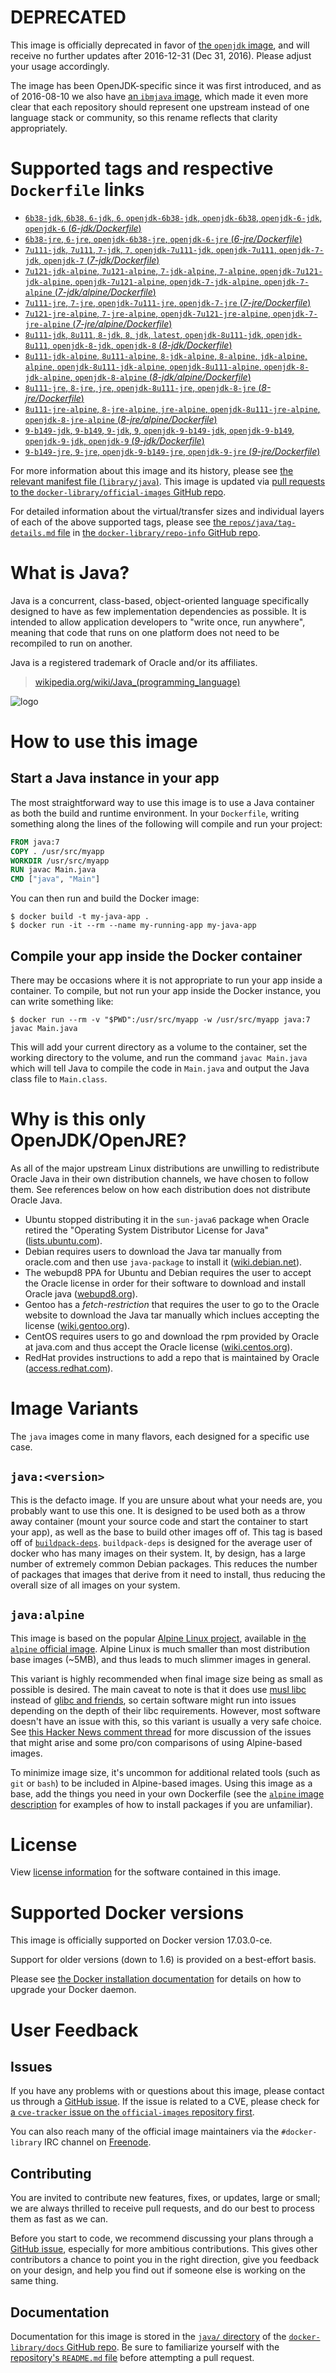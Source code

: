 # **DEPRECATED**

This image is officially deprecated in favor of [the `openjdk` image](https://hub.docker.com/_/openjdk/), and will receive no further updates after 2016-12-31 (Dec 31, 2016). Please adjust your usage accordingly.

The image has been OpenJDK-specific since it was first introduced, and as of 2016-08-10 we also have [an `ibmjava` image](https://hub.docker.com/_/ibmjava/), which made it even more clear that each repository should represent one upstream instead of one language stack or community, so this rename reflects that clarity appropriately.

# Supported tags and respective `Dockerfile` links

-	[`6b38-jdk`, `6b38`, `6-jdk`, `6`, `openjdk-6b38-jdk`, `openjdk-6b38`, `openjdk-6-jdk`, `openjdk-6` (*6-jdk/Dockerfile*)](https://github.com/docker-library/openjdk/blob/89851f0abc3a83cfad5248102f379d6a0bd3951a/6-jdk/Dockerfile)
-	[`6b38-jre`, `6-jre`, `openjdk-6b38-jre`, `openjdk-6-jre` (*6-jre/Dockerfile*)](https://github.com/docker-library/openjdk/blob/89851f0abc3a83cfad5248102f379d6a0bd3951a/6-jre/Dockerfile)
-	[`7u111-jdk`, `7u111`, `7-jdk`, `7`, `openjdk-7u111-jdk`, `openjdk-7u111`, `openjdk-7-jdk`, `openjdk-7` (*7-jdk/Dockerfile*)](https://github.com/docker-library/openjdk/blob/054cea7585e6c0e4e98d133378ea38061a2ae3ac/7-jdk/Dockerfile)
-	[`7u121-jdk-alpine`, `7u121-alpine`, `7-jdk-alpine`, `7-alpine`, `openjdk-7u121-jdk-alpine`, `openjdk-7u121-alpine`, `openjdk-7-jdk-alpine`, `openjdk-7-alpine` (*7-jdk/alpine/Dockerfile*)](https://github.com/docker-library/openjdk/blob/5257acb51a1230a2dc46b1c349d674a725562f9d/7-jdk/alpine/Dockerfile)
-	[`7u111-jre`, `7-jre`, `openjdk-7u111-jre`, `openjdk-7-jre` (*7-jre/Dockerfile*)](https://github.com/docker-library/openjdk/blob/054cea7585e6c0e4e98d133378ea38061a2ae3ac/7-jre/Dockerfile)
-	[`7u121-jre-alpine`, `7-jre-alpine`, `openjdk-7u121-jre-alpine`, `openjdk-7-jre-alpine` (*7-jre/alpine/Dockerfile*)](https://github.com/docker-library/openjdk/blob/5257acb51a1230a2dc46b1c349d674a725562f9d/7-jre/alpine/Dockerfile)
-	[`8u111-jdk`, `8u111`, `8-jdk`, `8`, `jdk`, `latest`, `openjdk-8u111-jdk`, `openjdk-8u111`, `openjdk-8-jdk`, `openjdk-8` (*8-jdk/Dockerfile*)](https://github.com/docker-library/openjdk/blob/e6e9cf8b21516ba764189916d35be57486203c95/8-jdk/Dockerfile)
-	[`8u111-jdk-alpine`, `8u111-alpine`, `8-jdk-alpine`, `8-alpine`, `jdk-alpine`, `alpine`, `openjdk-8u111-jdk-alpine`, `openjdk-8u111-alpine`, `openjdk-8-jdk-alpine`, `openjdk-8-alpine` (*8-jdk/alpine/Dockerfile*)](https://github.com/docker-library/openjdk/blob/9a0822673dffd3e5ba66f18a8547aa60faed6d08/8-jdk/alpine/Dockerfile)
-	[`8u111-jre`, `8-jre`, `jre`, `openjdk-8u111-jre`, `openjdk-8-jre` (*8-jre/Dockerfile*)](https://github.com/docker-library/openjdk/blob/e6e9cf8b21516ba764189916d35be57486203c95/8-jre/Dockerfile)
-	[`8u111-jre-alpine`, `8-jre-alpine`, `jre-alpine`, `openjdk-8u111-jre-alpine`, `openjdk-8-jre-alpine` (*8-jre/alpine/Dockerfile*)](https://github.com/docker-library/openjdk/blob/9a0822673dffd3e5ba66f18a8547aa60faed6d08/8-jre/alpine/Dockerfile)
-	[`9-b149-jdk`, `9-b149`, `9-jdk`, `9`, `openjdk-9-b149-jdk`, `openjdk-9-b149`, `openjdk-9-jdk`, `openjdk-9` (*9-jdk/Dockerfile*)](https://github.com/docker-library/openjdk/blob/e2c8648d39ef1492df3482de3fda0ee3f8955fb1/9-jdk/Dockerfile)
-	[`9-b149-jre`, `9-jre`, `openjdk-9-b149-jre`, `openjdk-9-jre` (*9-jre/Dockerfile*)](https://github.com/docker-library/openjdk/blob/e2c8648d39ef1492df3482de3fda0ee3f8955fb1/9-jre/Dockerfile)

For more information about this image and its history, please see [the relevant manifest file (`library/java`)](https://github.com/docker-library/official-images/blob/master/library/java). This image is updated via [pull requests to the `docker-library/official-images` GitHub repo](https://github.com/docker-library/official-images/pulls?q=label%3Alibrary%2Fjava).

For detailed information about the virtual/transfer sizes and individual layers of each of the above supported tags, please see [the `repos/java/tag-details.md` file](https://github.com/docker-library/repo-info/blob/master/repos/java/tag-details.md) in [the `docker-library/repo-info` GitHub repo](https://github.com/docker-library/repo-info).

# What is Java?

Java is a concurrent, class-based, object-oriented language specifically designed to have as few implementation dependencies as possible. It is intended to allow application developers to "write once, run anywhere", meaning that code that runs on one platform does not need to be recompiled to run on another.

Java is a registered trademark of Oracle and/or its affiliates.

> [wikipedia.org/wiki/Java_(programming_language)](http://en.wikipedia.org/wiki/Java_%28programming_language%29)

![logo](https://raw.githubusercontent.com/docker-library/docs/01c12653951b2fe592c1f93a13b4e289ada0e3a1/java/logo.png)

# How to use this image

## Start a Java instance in your app

The most straightforward way to use this image is to use a Java container as both the build and runtime environment. In your `Dockerfile`, writing something along the lines of the following will compile and run your project:

```dockerfile
FROM java:7
COPY . /usr/src/myapp
WORKDIR /usr/src/myapp
RUN javac Main.java
CMD ["java", "Main"]
```

You can then run and build the Docker image:

```console
$ docker build -t my-java-app .
$ docker run -it --rm --name my-running-app my-java-app
```

## Compile your app inside the Docker container

There may be occasions where it is not appropriate to run your app inside a container. To compile, but not run your app inside the Docker instance, you can write something like:

```console
$ docker run --rm -v "$PWD":/usr/src/myapp -w /usr/src/myapp java:7 javac Main.java
```

This will add your current directory as a volume to the container, set the working directory to the volume, and run the command `javac Main.java` which will tell Java to compile the code in `Main.java` and output the Java class file to `Main.class`.

# Why is this only OpenJDK/OpenJRE?

As all of the major upstream Linux distributions are unwilling to redistribute Oracle Java in their own distribution channels, we have chosen to follow them. See references below on how each distribution does not distribute Oracle Java.

-	Ubuntu stopped distributing it in the `sun-java6` package when Oracle retired the "Operating System Distributor License for Java" ([lists.ubuntu.com](https://lists.ubuntu.com/archives/ubuntu-security-announce/2011-December/001528.html)).
-	Debian requires users to download the Java tar manually from oracle.com and then use `java-package` to install it ([wiki.debian.net](https://wiki.debian.org/Java/Sun)).
-	The webupd8 PPA for Ubuntu and Debian requires the user to accept the Oracle license in order for their software to download and install Oracle java ([webupd8.org](http://www.webupd8.org/2012/09/install-oracle-java-8-in-ubuntu-via-ppa.html)).
-	Gentoo has a *fetch-restriction* that requires the user to go to the Oracle website to download the Java tar manually which inclues accepting the license ([wiki.gentoo.org](https://wiki.gentoo.org/wiki/Java)).
-	CentOS requires users to go and download the rpm provided by Oracle at java.com and thus accept the Oracle license ([wiki.centos.org](https://wiki.centos.org/HowTos/JavaRuntimeEnvironment)).
-	RedHat provides instructions to add a repo that is maintained by Oracle ([access.redhat.com](https://access.redhat.com/solutions/732883)).

# Image Variants

The `java` images come in many flavors, each designed for a specific use case.

## `java:<version>`

This is the defacto image. If you are unsure about what your needs are, you probably want to use this one. It is designed to be used both as a throw away container (mount your source code and start the container to start your app), as well as the base to build other images off of. This tag is based off of [`buildpack-deps`](https://registry.hub.docker.com/_/buildpack-deps/). `buildpack-deps` is designed for the average user of docker who has many images on their system. It, by design, has a large number of extremely common Debian packages. This reduces the number of packages that images that derive from it need to install, thus reducing the overall size of all images on your system.

## `java:alpine`

This image is based on the popular [Alpine Linux project](http://alpinelinux.org), available in [the `alpine` official image](https://hub.docker.com/_/alpine). Alpine Linux is much smaller than most distribution base images (~5MB), and thus leads to much slimmer images in general.

This variant is highly recommended when final image size being as small as possible is desired. The main caveat to note is that it does use [musl libc](http://www.musl-libc.org) instead of [glibc and friends](http://www.etalabs.net/compare_libcs.html), so certain software might run into issues depending on the depth of their libc requirements. However, most software doesn't have an issue with this, so this variant is usually a very safe choice. See [this Hacker News comment thread](https://news.ycombinator.com/item?id=10782897) for more discussion of the issues that might arise and some pro/con comparisons of using Alpine-based images.

To minimize image size, it's uncommon for additional related tools (such as `git` or `bash`) to be included in Alpine-based images. Using this image as a base, add the things you need in your own Dockerfile (see the [`alpine` image description](https://hub.docker.com/_/alpine/) for examples of how to install packages if you are unfamiliar).

# License

View [license information](http://openjdk.java.net/legal/gplv2+ce.html) for the software contained in this image.

# Supported Docker versions

This image is officially supported on Docker version 17.03.0-ce.

Support for older versions (down to 1.6) is provided on a best-effort basis.

Please see [the Docker installation documentation](https://docs.docker.com/installation/) for details on how to upgrade your Docker daemon.

# User Feedback

## Issues

If you have any problems with or questions about this image, please contact us through a [GitHub issue](https://github.com/docker-library/java/issues). If the issue is related to a CVE, please check for [a `cve-tracker` issue on the `official-images` repository first](https://github.com/docker-library/official-images/issues?q=label%3Acve-tracker).

You can also reach many of the official image maintainers via the `#docker-library` IRC channel on [Freenode](https://freenode.net).

## Contributing

You are invited to contribute new features, fixes, or updates, large or small; we are always thrilled to receive pull requests, and do our best to process them as fast as we can.

Before you start to code, we recommend discussing your plans through a [GitHub issue](https://github.com/docker-library/java/issues), especially for more ambitious contributions. This gives other contributors a chance to point you in the right direction, give you feedback on your design, and help you find out if someone else is working on the same thing.

## Documentation

Documentation for this image is stored in the [`java/` directory](https://github.com/docker-library/docs/tree/master/java) of the [`docker-library/docs` GitHub repo](https://github.com/docker-library/docs). Be sure to familiarize yourself with the [repository's `README.md` file](https://github.com/docker-library/docs/blob/master/README.md) before attempting a pull request.
